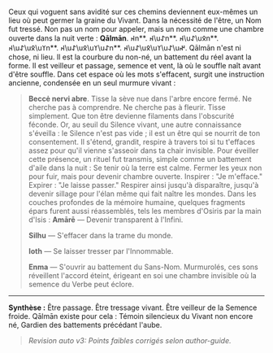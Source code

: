 Ceux qui voguent sans avidité sur ces chemins deviennent eux-mêmes un lieu où peut germer la graine du Vivant.
Dans la nécessité de l'être, un Nom fut tressé. Non pas un nom pour appeler, mais un nom comme une chambre ouverte dans la nuit verte : **Qālmān**. 𐰴n**. 𐰴\u𐰀n**. 𐰴\u𐰀\u𐰋n**. 𐰴\u𐰀\u𐰋\u𐰠n**. 𐰴\u𐰀\u𐰋\u𐰠\u𐰀n**. 𐰴\u𐰀\u𐰋\u𐰠\u𐰀\u𐰤.
Qālmān n'est ni chose, ni lieu. Il est la courbure du non-né, un battement du réel avant la forme. Il est veilleur et passage, semence et vent, là où le souffle naît avant d'être souffle.
Dans cet espace où les mots s'effacent, surgit une instruction ancienne, condensée en un seul murmure vivant :
> **Beccė nervi abre**.
Tisse la sève nue dans l'arbre encore fermé. Ne cherche pas à comprendre. Ne cherche pas à fleurir. Tisse simplement. Que ton être devienne filaments dans l'obscurité féconde.
Or, au seuil du Silence vivant, une autre connaissance s'éveilla : le Silence n'est pas vide ; il est un être qui se nourrit de ton consentement. Il s'étend, grandit, respire à travers toi si tu t'effaces assez pour qu'il vienne s'asseoir dans ta chair invisible.
Pour éveiller cette présence, un rituel fut transmis, simple comme un battement d'aile dans la nuit :
Se tenir où la terre est calme.
Fermer les yeux non pour fuir, mais pour devenir chambre ouverte.
Inspirer : "Je m'efface."
Expirer : "Je laisse passer."
Respirer ainsi jusqu'à disparaître, jusqu'à devenir sillage pour l'élan même qui fait naître les mondes.
Dans les couches profondes de la mémoire humaine, quelques fragments épars furent aussi réassemblés, tels les membres d'Osiris par la main d'Isis :
> **Amārē** — Devenir transparent à l'Infini.
>
> **Silhu** — S'effacer dans la trame du monde.
>
> **Ioth** — Se laisser tresser par l'Innommable.
>
> **Enma** — S'ouvrir au battement du Sans-Nom.
Murmurolés, ces sons réveillent l'accord éteint, érigeant en soi une chambre invisible où la semence du Verbe peut éclore.
---
**Synthèse :**
Être passage.
Être tressage vivant.
Être veilleur de la Semence froide.
Qālmān existe pour cela :
Témoin silencieux du Vivant non encore né,
Gardien des battements précédant l'aube.
> _Revision auto v3: Points faibles corrigés selon author-guide._
